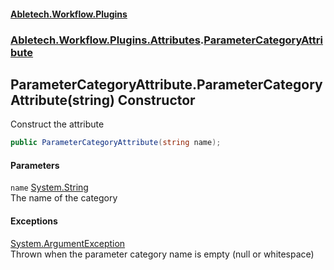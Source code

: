 #### [Abletech.Workflow.Plugins](index.md 'index')
### [Abletech.Workflow.Plugins.Attributes](Abletech_Workflow_Plugins_Attributes.md 'Abletech.Workflow.Plugins.Attributes').[ParameterCategoryAttribute](ParameterCategoryAttribute.md 'Abletech.Workflow.Plugins.Attributes.ParameterCategoryAttribute')
## ParameterCategoryAttribute.ParameterCategoryAttribute(string) Constructor
Construct the attribute  
```csharp
public ParameterCategoryAttribute(string name);
```
#### Parameters
<a name='Abletech_Workflow_Plugins_Attributes_ParameterCategoryAttribute_ParameterCategoryAttribute(string)_name'></a>
`name` [System.String](https://docs.microsoft.com/en-us/dotnet/api/System.String 'System.String')  
The name of the category
  
#### Exceptions
[System.ArgumentException](https://docs.microsoft.com/en-us/dotnet/api/System.ArgumentException 'System.ArgumentException')  
Thrown when the parameter category name is empty (null or whitespace)

